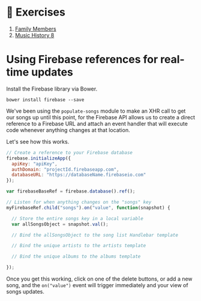 # :pushpin: Exercises

1. [Family Members](../exercises/RBA_FAMILY_MEMBERS.md)
1. [Music History 8](../exercises/MUSIC_HISTORY_08.md)

# Using Firebase references for real-time updates

Install the Firebase library via Bower.

```
bower install firebase --save
```

We've been using the `populate-songs` module to make an XHR call to get our songs up until this point, for the Firebase API allows us to create a direct reference to a Firebase URL and attach an event handler that will execute code whenever anything changes at that location.

Let's see how this works.

```js
// Create a reference to your Firebase database
firebase.initializeApp({
  apiKey: "apiKey",
  authDomain: "projectId.firebaseapp.com",
  databaseURL: "https://databaseName.firebaseio.com"
});

var firebaseBaseRef = firebase.database().ref();

// Listen for when anything changes on the "songs" key
myFirebaseRef.child("songs").on("value", function(snapshot) {

  // Store the entire songs key in a local variable
  var allSongsObject = snapshot.val();

  // Bind the allSongsObject to the song list Handlebar template

  // Bind the unique artists to the artists template

  // Bind the unique albums to the albums template

});
```

Once you get this working, click on one of the delete buttons, or add a new song, and the `on("value")` event will trigger immediately and your view of songs updates.

